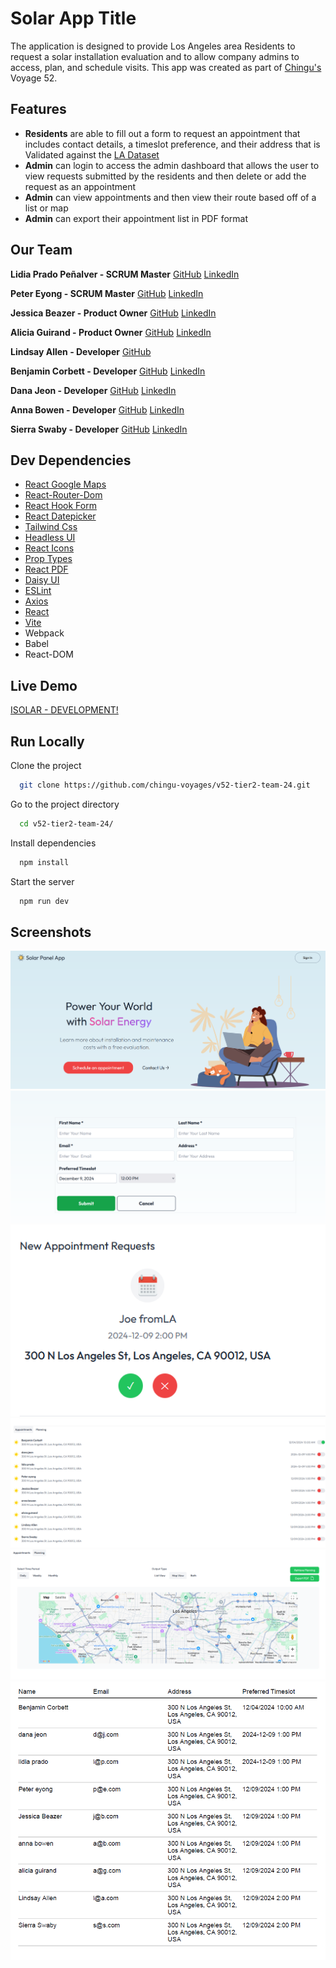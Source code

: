 # Solar App Title

The application is designed to provide Los Angeles area Residents to request a solar installation evaluation and to allow company admins to access, plan, and schedule visits. This app was created as part of [Chingu's](https://www.chingu.io/) Voyage 52.

## Features

- **Residents** are able to fill out a form to request an appointment that includes contact details, a timeslot preference, and their address that is Validated against the [LA Dataset](https://catalog.data.gov/dataset/addresses-in-the-city-of-los-angeles/resource/cfcd5dce-b96c-43e8-bd36-aac11d14bf7d)
- **Admin** can login to access the admin dashboard that allows the user to view requests submitted by the residents and then delete or add the request as an appointment
- **Admin** can view appointments and then view their route based off of a list or map
- **Admin** can export their appointment list in PDF format

## Our Team

**Lidia Prado Peñalver - SCRUM Master** [GitHub](https://github.com/LidiaIleana) [LinkedIn](https://www.linkedin.com/in/lidiaprado/)

**Peter Eyong - SCRUM Master** [GitHub](https://github.com/pteyong577) [LinkedIn](https://www.linkedin.com/in/peter-eyong-466299305)

**Jessica Beazer - Product Owner** [GitHub](https://github.com/jessanagilepmp) [LinkedIn](https://www.linkedin.com/in/jessicabeazer/)

**Alicia Guirand - Product Owner** [GitHub](https://github.com/aliciaguirand) [LinkedIn](https://www.linkedin.com/in/aliciaguirand)

**Lindsay Allen - Developer** [GitHub](https://github.com/lkallen)

**Benjamin Corbett - Developer** [GitHub](https://github.com/bcsurf2822) [LinkedIn](https://www.linkedin.com/in/benjamin-corbett-84822424a/)

**Dana Jeon - Developer** [GitHub](https://github.com/danajeon) [LinkedIn](https://www.linkedin.com/in/dana-jeon-dev/)

**Anna Bowen - Developer** [GitHub](https://github.com/bowenanna) [LinkedIn](https://www.linkedin.com/in/realannabowen/)

**Sierra Swaby - Developer** [GitHub](https://github.com/starkspark) [LinkedIn](https://www.linkedin.com/in/sierra-swaby)

## Dev Dependencies

- [React Google Maps](https://visgl.github.io/react-google-maps/)
- [React-Router-Dom](https://reactrouter.com/)
- [React Hook Form](https://react-hook-form.com/)
- [React Datepicker](https://reactdatepicker.com/)
- [Tailwind Css](https://tailwindcss.com/)
- [Headless UI](https://headlessui.com/)
- [React Icons](https://react-icons.github.io/react-icons/)
- [Prop Types](https://github.com/facebook/prop-types)
- [React PDF](https://react-pdf.org/)
- [Daisy UI](https://daisyui.com/)
- [ESLint](https://eslint.org/)
- [Axios](https://axios-http.com/docs/intro)
- [React](https://react.dev/)
- [Vite](https://vite.dev/)
- Webpack
- Babel
- React-DOM

## Live Demo

[ISOLAR - DEVELOPMENT!](https://isolar.netlify.app/)

## Run Locally

Clone the project

```bash
  git clone https://github.com/chingu-voyages/v52-tier2-team-24.git
```

Go to the project directory

```bash
  cd v52-tier2-team-24/
```

Install dependencies

```bash
  npm install
```

Start the server

```bash
  npm run dev
```

## Screenshots

![Landing Page](/public/screenshots/landing-page.png)
![Form](/public/screenshots/user-form.png)
![New Appointment](/public/screenshots/new-appt.png)
![Appointments](/public/screenshots/all-appt.png)
![Map](/public/screenshots/map-view.png)
![PDF Page](/public/screenshots/pdf-view.png)

